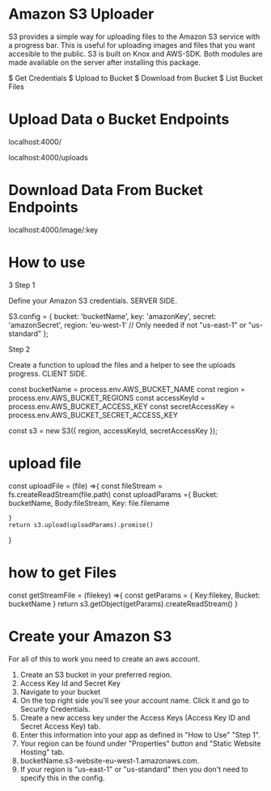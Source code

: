 # Amazon S3 Uploader

S3 provides a simple way for uploading files to the Amazon S3 service with a progress bar. This is useful for uploading images and files that you want accesible to the public. S3 is built on Knox and AWS-SDK. Both modules are made available on the server after installing this package.



$ Get Credentials
$ Upload to Bucket
$ Download from Bucket
$ List Bucket Files


# Upload Data o Bucket Endpoints
localhost:4000/

localhost:4000/uploads

# Download Data From Bucket Endpoints

localhost:4000/image/:key

  
# How to use

3 Step 1

Define your Amazon S3 credentials. SERVER SIDE.



S3.config = {
  bucket: 'bucketName',
	key: 'amazonKey',
	secret: 'amazonSecret',
	region: 'eu-west-1' // Only needed if not "us-east-1" or "us-standard"
};




Step 2

Create a function to upload the files and a helper to see the uploads progress. CLIENT SIDE.


const bucketName  = process.env.AWS_BUCKET_NAME
const  region = process.env.AWS_BUCKET_REGIONS
const accessKeyId  = process.env.AWS_BUCKET_ACCESS_KEY
const  secretAccessKey = process.env.AWS_BUCKET_SECRET_ACCESS_KEY

const s3 = new S3({
    region, 
    accessKeyId,
    secretAccessKey
});

# upload file

const uploadFile = (file)  =>{
    const fileStream = fs.createReadStream(file.path)
    const uploadParams ={
        Bucket: bucketName,
        Body:fileStream,
        Key: file.filename

    }
    return s3.upload(uploadParams).promise()


}

# how to get Files


const getStreamFile = (filekey) =>{
    const getParams = {
        Key:filekey,
        Bucket: bucketName
    }
    return s3.getObject(getParams).createReadStream()
}



# Create your Amazon S3
For all of this to work you need to create an aws account.

1. Create an S3 bucket in your preferred region.
2. Access Key Id and Secret Key
3. Navigate to your bucket
4. On the top right side you'll see your account name. Click it and go to Security Credentials.
5. Create a new access key under the Access Keys (Access Key ID and Secret Access Key) tab.
6. Enter this information into your app as defined in "How to Use" "Step 1".
7. Your region can be found under "Properties" button and "Static Website Hosting" tab.
8. bucketName.s3-website-eu-west-1.amazonaws.com.
9. If your region is "us-east-1" or "us-standard" then you don't need to specify this in the config.
